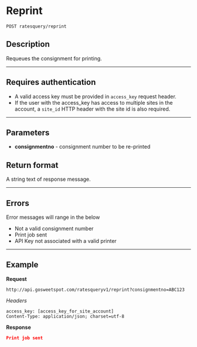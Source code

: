 # Reprint

    POST ratesquery/reprint

## Description
Requeues the consignment for printing.

***

## Requires authentication
* A valid access key must be provided in `access_key` request header.
* If the user with the access_key has access to multiple sites in the account, a `site_id` HTTP header with the site id is also required.

***

## Parameters
- **consignmentno** - consignment number to be re-printed

## Return format
A string text of response message.

***

## Errors
Error messages will range in the below
- Not a valid consignment number
- Print job sent
- API Key not associated with a valid printer

***

## Example
**Request**

    http://api.gosweetspot.com/ratesqueryv1/reprint?consignmentno=ABC123

*Headers*

    access_key: [access_key_for_site_account]
    Content-Type: application/json; charset=utf-8



**Response**
``` json
Print job sent

```
